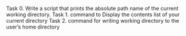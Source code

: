 Task 0. Write a script that prints the absolute path name of the current working directory.
Task 1. command to Display the contents list of your current directory
Task 2. command for writing working directory to the user’s home directory

